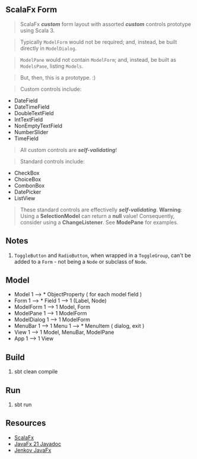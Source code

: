ScalaFx Form
------------
>ScalaFx ***custom*** form layout with assorted ***custom*** controls prototype using Scala 3.

>Typically ```ModelForm``` would not be required; and, instead, be built directly in ```ModelDialog```.

>```ModelPane``` would not contain ```ModelForm```; and, instead, be built as ```ModelsPane```, listing ```Models```.

>But, then, this is a prototype. :)

>Custom controls include:
* DateField
* DateTimeField
* DoubleTextField
* IntTextField
* NonEmptyTextField
* NumberSlider
* TimeField
> All custom controls are ***self-validating***!

>Standard controls include:
* CheckBox
* ChoiceBox
* CombonBox
* DatePicker
* ListView
>These standard controls are effectivelly ***self-validating***. **Warning**: Using a **SelectionModel** can return a **null** value!
Consequently, consider using a **ChangeListener**. See **ModePane** for examples.

Notes
-----
1. ```ToggleButton``` and ```RadioButton```, when wrapped in a ```ToggleGroup```, can't be added to a ```Form``` - not being a ```Node``` or subclass of ```Node```.

Model
-----
* Model 1 --> * ObjectProperty ( for each model field )
* Form 1 --> * Field 1 --> 1 (Label, Node)
* ModelForm 1 --> 1 Model, Form
* ModelPane 1 --> 1 ModelForm
* ModelDialog 1 --> 1 ModelForm
* MenuBar 1 --> 1 Menu 1 --> * MenuItem ( dialog, exit )
* View 1 --> 1 Model, MenuBar, ModelPane
* App 1 --> 1 View

Build
-----
1. sbt clean compile

Run
---
1. sbt run

Resources
---------
* [ScalaFx](https://www.scalafx.org/)
* [JavaFx 21 Javadoc](https://openjfx.io/javadoc/21/)
* [Jenkov JavaFx](https://jenkov.com/tutorials/javafx/index.html)